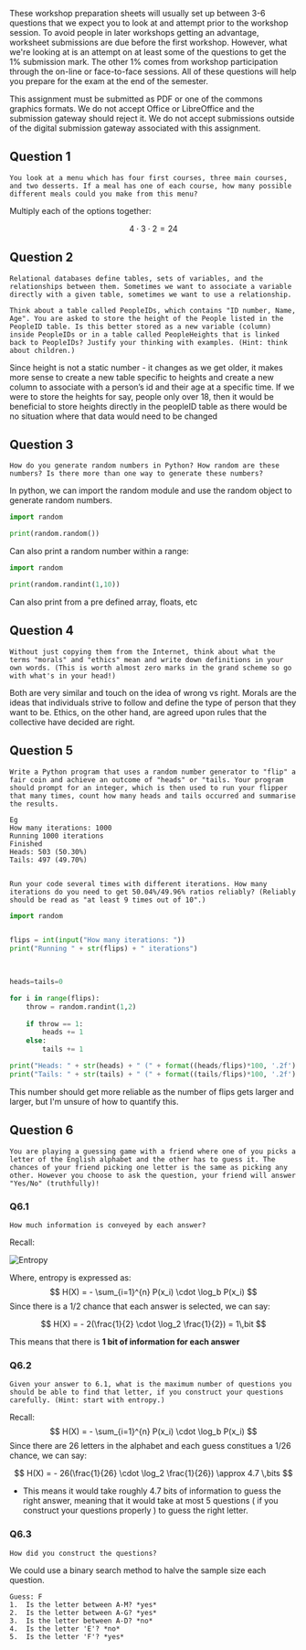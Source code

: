 These workshop preparation sheets will usually set up between 3-6 questions that we expect you to look at and attempt prior to the workshop session. To avoid people in later workshops getting an advantage, worksheet submissions are due before the first workshop. However, what we're looking at is an attempt on at least some of the questions to get the 1% submission mark. The other 1% comes from workshop participation through the on-line or face-to-face sessions. All of these questions will help you prepare for the exam at the end of the semester. 

This assignment must be submitted as PDF or one of the commons graphics formats. We do not accept Office or LibreOffice and the submission gateway should reject it. We do not accept submissions outside of the digital submission gateway associated with this assignment.

## Question 1

```
You look at a menu which has four first courses, three main courses, and two desserts. If a meal has one of each course, how many possible different meals could you make from this menu?
```

Multiply each of the options together:

$$ 4 \cdot 3 \cdot 2 = 24 $$

## Question 2

```
Relational databases define tables, sets of variables, and the relationships between them. Sometimes we want to associate a variable directly with a given table, sometimes we want to use a relationship.

Think about a table called PeopleIDs, which contains "ID number, Name, Age". You are asked to store the height of the People listed in the PeopleID table. Is this better stored as a new variable (column) inside PeopleIDs or in a table called PeopleHeights that is linked back to PeopleIDs? Justify your thinking with examples. (Hint: think about children.)
```

Since height is not a static number - it changes as we get older, it makes more sense to create a new table specific to heights and create a new column to associate with a person’s id and their age at a specific time. If we were to store the heights for say, people only over 18, then it would be beneficial to store heights directly in the peopleID table as there would be no situation where that data would need to be changed

## Question 3

```
How do you generate random numbers in Python? How random are these numbers? Is there more than one way to generate these numbers?
```

In python, we can import the random module and use the random object to generate random numbers.

```python
import random

print(random.random())
```

Can also print a random number within a range:

```python
import random

print(random.randint(1,10))
```

Can also print from a pre defined array, floats, etc


## Question 4

```
Without just copying them from the Internet, think about what the terms "morals" and "ethics" mean and write down definitions in your own words. (This is worth almost zero marks in the grand scheme so go with what's in your head!)
```

Both are very similar and touch on the idea of wrong vs right. Morals are the ideas that individuals strive to follow and define the type of person that they want to be. Ethics, on the other hand, are agreed upon rules that the collective have decided are right. 

## Question 5

```
Write a Python program that uses a random number generator to "flip" a fair coin and achieve an outcome of "heads" or "tails. Your program should prompt for an integer, which is then used to run your flipper that many times, count how many heads and tails occurred and summarise the results.

Eg
How many iterations: 1000  
Running 1000 iterations  
Finished  
Heads: 503 (50.30%)  
Tails: 497 (49.70%)


Run your code several times with different iterations. How many iterations do you need to get 50.04%/49.96% ratios reliably? (Reliably should be read as "at least 9 times out of 10".)
```

```python
import random


flips = int(input("How many iterations: "))
print("Running " + str(flips) + " iterations")

  

heads=tails=0

for i in range(flips):
    throw = random.randint(1,2)
    
    if throw == 1:
        heads += 1
    else:
        tails += 1

print("Heads: " + str(heads) + " (" + format((heads/flips)*100, '.2f') + "%)")
print("Tails: " + str(tails) + " (" + format((tails/flips)*100, '.2f') + "%)")
```


This number should get more reliable as the number of flips gets larger and larger, but I'm unsure of how to quantify this. 

## Question 6

```
You are playing a guessing game with a friend where one of you picks a letter of the English alphabet and the other has to guess it. The chances of your friend picking one letter is the same as picking any other. However you choose to ask the question, your friend will answer "Yes/No" (truthfully)!
```

### Q6.1 

```
How much information is conveyed by each answer?
```

Recall:

![Entropy](/Images/Entropy)

Where, entropy is expressed as:
$$  H(X) = - \sum_{i=1}^{n} P(x_i) \cdot \log_b P(x_i) $$
Since there is a 1/2 chance that each answer is selected, we can say:

$$  H(X) = - 2(\frac{1}{2} \cdot \log_2 \frac{1}{2}) = 1\,bit  $$

This means that there is **1 bit of information for each answer**

### Q6.2 

```
Given your answer to 6.1, what is the maximum number of questions you should be able to find that letter, if you construct your questions carefully. (Hint: start with entropy.)
```

Recall:
$$  H(X) = - \sum_{i=1}^{n} P(x_i) \cdot \log_b P(x_i) $$
Since there are 26 letters in the alphabet and each guess constitues a 1/26 chance, we can say:

$$  H(X) = - 26(\frac{1}{26} \cdot \log_2 \frac{1}{26}) \approx 4.7 \,bits  $$

- This means it would take roughly 4.7 bits of information to guess the right answer, meaning that it would take at most 5 questions ( if you construct your questions properly ) to guess the right letter. 


### Q6.3 

```
How did you construct the questions?
```

We could use a binary search method to halve the sample size each question. 

```
Guess: F
1.  Is the letter between A-M? *yes*
2.  Is the letter between A-G? *yes*
3.  Is the letter between A-D? *no*
4.  Is the letter 'E'? *no*
5.  Is the letter 'F'? *yes*
```

